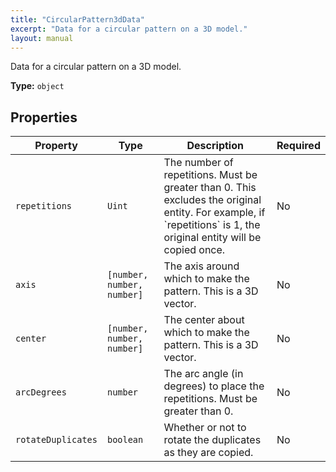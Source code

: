 ```yaml
---
title: "CircularPattern3dData"
excerpt: "Data for a circular pattern on a 3D model."
layout: manual
---
```


Data for a circular pattern on a 3D model.



**Type:** `object`





## Properties

| Property | Type | Description | Required |
|----------|------|-------------|----------|
| `repetitions` |`Uint`| The number of repetitions. Must be greater than 0. This excludes the original entity. For example, if &#x60;repetitions&#x60; is 1, the original entity will be copied once. | No |
| `axis` |`[number, number, number]`| The axis around which to make the pattern. This is a 3D vector. | No |
| `center` |`[number, number, number]`| The center about which to make the pattern. This is a 3D vector. | No |
| `arcDegrees` |`number`| The arc angle (in degrees) to place the repetitions. Must be greater than 0. | No |
| `rotateDuplicates` |`boolean`| Whether or not to rotate the duplicates as they are copied. | No |


